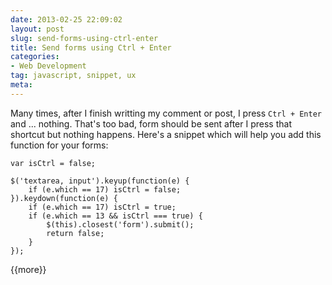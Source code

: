 ```yaml
---
date: 2013-02-25 22:09:02
layout: post
slug: send-forms-using-ctrl-enter
title: Send forms using Ctrl + Enter
categories:
- Web Development
tag: javascript, snippet, ux
meta:
---
```


Many times, after I finish writting my comment or post, I press `Ctrl + Enter` and ... nothing. That's too bad, form should be sent after I press that shortcut but nothing happens. Here's a snippet which will help you add this function for your forms:

	var isCtrl = false;

	$('textarea, input').keyup(function(e) {
		if (e.which == 17) isCtrl = false;
	}).keydown(function(e) {
		if (e.which == 17) isCtrl = true;
		if (e.which == 13 && isCtrl === true) {
			$(this).closest('form').submit();
			return false;
		}
	});

{{more}}